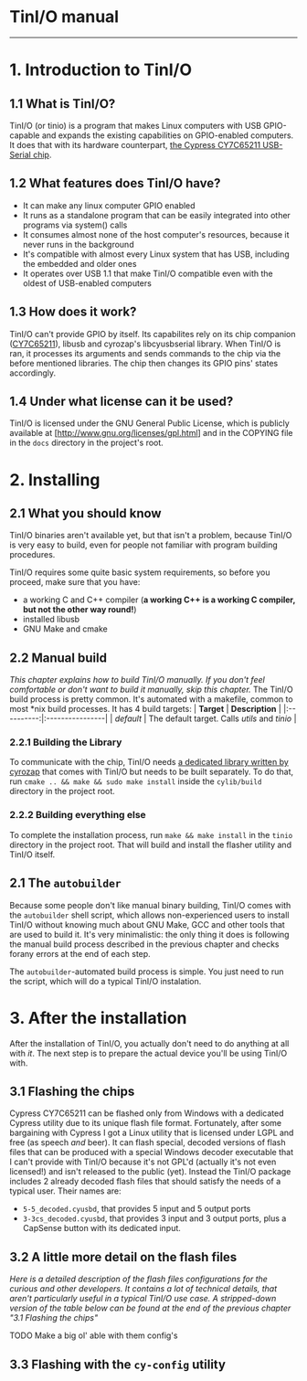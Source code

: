 # TinI/O manual

--------------------------------------------------------------------------------

# 1\. Introduction to TinI/O

## 1.1 What is TinI/O?

TinI/O (or tinio) is a program that makes Linux computers with USB GPIO-capable and expands the existing capabilities on GPIO-enabled computers. It does that with its hardware counterpart, [the Cypress CY7C65211 USB-Serial chip][chip].

## 1.2 What features does TinI/O have?

- It can make any linux computer GPIO enabled
- It runs as a standalone program that can be easily integrated into other programs via system() calls
- It consumes almost none of the host computer's resources, because it never runs in the background
- It's compatible with almost every Linux system that has USB, including the embedded and older ones
- It operates over USB 1.1 that make TinI/O compatible even with the oldest of USB-enabled computers

## 1.3 How does it work?

TinI/O can't provide GPIO by itself. Its capabilites rely on its chip companion ([CY7C65211][chip]), libusb and cyrozap's libcyusbserial library. When TinI/O is ran, it processes its arguments and sends commands to the chip via the before mentioned libraries. The chip then changes its GPIO pins' states accordingly.

## 1.4 Under what license can it be used?

TinI/O is licensed under the GNU General Public License, which is publicly available at [<http://www.gnu.org/licenses/gpl.html>] and in the COPYING file in the `docs` directory in the project's root.

# 2\. Installing

## 2.1 What you should know

TinI/O binaries aren't available yet, but that isn't a problem, because TinI/O is very easy to build, even for people not familiar with program building procedures.

TinI/O requires some quite basic system requirements, so before you proceed, make sure that you have:

- a working C and C++ compiler (**a working C++ is a working C compiler, but not the other way round!**)
- installed libusb
- GNU Make and cmake

## 2.2 Manual build

_This chapter explains how to build TinI/O manually. If you don't feel comfortable or don't want to build it manually, skip this chapter._ The TinI/O build process is pretty common. It's automated with a makefile, common to most *nix build processes. It has 4 build targets: | **Target** | **Description** | |:----------:|:----------------| | _default_ | The default target. Calls _utils_ and _tinio_ |

### 2.2.1 Building the Library

To communicate with the chip, TinI/O needs [a dedicated library written by cyrozap][cylib] that comes with TinI/O but needs to be built separately. To do that, run `cmake .. && make && sudo make install` inside the `cylib/build` directory in the project root.

### 2.2.2 Building everything else

To complete the installation process, run `make && make install` in the `tinio` directory in the project root. That will build and install the flasher utility and TinI/O itself.

## 2.1 The `autobuilder`

Because some people don't like manual binary building, TinI/O comes with the `autobuilder` shell script, which allows non-experienced users to install TinI/O without knowing much about GNU Make, GCC and other tools that are used to build it. It's very minimalistic: the only thing it does is following the manual build process described in the previous chapter and checks forany errors at the end of each step.

The `autobuilder`-automated build process is simple. You just need to run the script, which will do a typical TinI/O instalation.

# 3\. After the installation

After the installation of TinI/O, you actually don't need to do anything at all with _it_. The next step is to prepare the actual device you'll be using TinI/O with.

## 3.1 Flashing the chips

Cypress CY7C65211 can be flashed only from Windows with a dedicated Cypress utility due to its unique flash file format. Fortunately, after some bargaining with Cypress I got a Linux utility that is licensed under LGPL and free (as speech _and_ beer). It can flash special, decoded versions of flash files that can be produced with a special Windows decoder executable that I can't provide with TinI/O because it's not GPL'd (actually it's not even licensed!) and isn't released to the public (yet). Instead the TinI/O package includes 2 already decoded flash files that should satisfy the needs of a typical user. Their names are:

- `5-5_decoded.cyusbd`, that provides 5 input and 5 output ports
- `3-3cs_decoded.cyusbd`, that provides 3 input and 3 output ports, plus a CapSense button with its dedicated input.

## 3.2 A little more detail on the flash files

_Here is a detailed description of the flash files configurations for the curious and other developers. It contains a lot of technical details, that aren't particularly useful in a typical TinI/O use case. A stripped-down version of the table below can be found at the end of the previous chapter "3.1 Flashing the chips"_

TODO Make a big ol' able with them config's

## 3.3 Flashing with the `cy-config` utility

[chip]: http://www.cypress.com/part/cy7c65211-24ltxi
[cylib]: http://github.com/cyrozap/libcyusbserial

